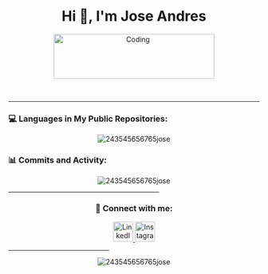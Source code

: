 <h1 align="center">Hi 👋, I'm Jose Andres</h1>

<p align="center">
   <img alt="Coding" src="https://img.freepik.com/fotos-premium/lindo-hacker-que-opera-computadora-portatil-ilustracion-icono-vectorial-dibujos-animados-personas-icono-tecnologia-plano-aislado_1010572-5921.jpg" style="width: 80%; height: 90;">

</p>

<br>

<hr>

<h3 align="left">💻 Languages in My Public Repositories:</h3>
<p align="center">
    <img src="https://github-readme-stats.vercel.app/api/top-langs?username=243545656765jose&show_icons=true&theme=radical&locale=en&layout=compact" alt="243545656765jose" />
</p>

<h3 align="left">📊 Commits and Activity:</h3>
<p align="center">
    <img src="https://github-readme-stats.vercel.app/api?username=243545656765jose&show_icons=true&theme=radical&locale=en&hide=prs&count_private=true" alt="243545656765jose" />
</p>

<hr width="60%" >

<h3 align="center">🔗 Connect with me:</h3>
<p align="center">
    <a href="https://www.linkedin.com/in/jose-andres-acu%C3%B1a-rodriguez?lipi=urn%3Ali%3Apage%3Ad_flagship3_profile_view_base_contact_details%3B79bN66aASReQcpWXRTP%2BjQ%3D%3D" target="blank">
        <img src="https://raw.githubusercontent.com/rahuldkjain/github-profile-readme-generator/master/src/images/icons/Social/linked-in-alt.svg" alt="LinkedIn" height="40" width="40" />
    </a>
    <a href="https://www.instagram.com/j_20ra/profilecard/?igsh=MXJvM2V0aWF6ZWV2Yg==" target="blank">
        <img src="https://raw.githubusercontent.com/rahuldkjain/github-profile-readme-generator/master/src/images/icons/Social/instagram.svg" alt="Instagram" height="40" width="40" />
    </a>
</p>

<hr width="40%" >

<p align="center"> 
    <img src="https://komarev.com/ghpvc/?username=243545656765jose&label=Profile%20views&color=0e75b6&style=flat" alt="243545656765jose" />
</p>
